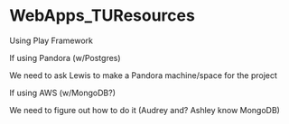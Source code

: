 # WebApps_TUResources
Using Play Framework

If using Pandora (w/Postgres)

  We need to ask Lewis to make a Pandora machine/space for the project

If using AWS (w/MongoDB?)

  We need to figure out how to do it (Audrey and? Ashley know MongoDB)
